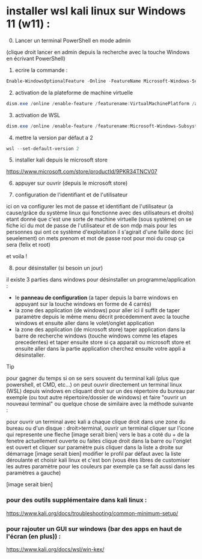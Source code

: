 # installer wsl kali linux sur Windows 11 (w11) :

0. Lancer un terminal PowerShell en mode admin 

(clique droit lancer en admin depuis la recherche avec la touche Windows en écrivant PowerShell)

1. ecrire la commande : 
```powershell
Enable-WindowsOptionalFeature -Online -FeatureName Microsoft-Windows-Subsystem-Linux
```
2. activation de la plateforme de machine virtuelle 
```powershell
dism.exe /online /enable-feature /featurename:VirtualMachinePlatform /all /norestart
```
3. activation de WSL
```powershell
dism.exe /online /enable-feature /featurename:Microsoft-Windows-Subsystem-Linux /all /norestart
```
4. mettre la version par défaut a 2
```powershell
wsl --set-default-version 2
```

5. installer kali depuis le microsoft store 

https://www.microsoft.com/store/productId/9PKR34TNCV07


6. appuyer sur ouvrir (depuis le microsoft store)

7. configuration de l'identifiant et de l'utilisateur

ici on va configurer les mot de passe et identifiant de l'utilisateur 
(a cause/grâce du système linux qui fonctionne avec des utilisateurs et droits)
etant donné que c'est une sorte de machine virtuelle (sous système) 
on se fiche ici du mot de passe de l'utilisateur et de son mdp mais 
pour les personnes qui ont ce système d'exploitation il s'agirait d'une faille
donc (ici seuelement) on mets prenom et mot de passe root 
pour moi du coup ça sera (felix et root)

et voila !

8. pour désinstaller (si besoin un jour)

il existe 3 parties dans windows pour désinstaller un programme/application :

- le __panneau de configuration__ (a taper depuis la barre windows en appuyant sur la touche windows en forme de 4 carrés)
- la zone des application (de windows) pour aller ici il suffit de taper paramètre depuis le même menu décrit précédemment avec la touche windows et ensuite aller dans le volet/onglet application
- la zone des application (de microsoft store) taper application dans la barre de recherche windows (touche windows comme les etapes precedentes) et taper ensuite store si ça apparait ou microsoft store et ensuite aller dans la partie application
cherchez ensuite votre appli a désinstaller.


> [!TIP]
> pour gagner du temps si on se sers souvent du terminal kali (plus que powershell, et CMD, etc...)
> on peut ouvrir directement un terminal linux (WSL) depuis windows en cliquant droit
> sur un des répertoire du bureau par exemple (ou tout autre répertoire/dossier de windows)
> et faire "ouvrir un nouveaui terminal" ou quelque chose de similaire avec la méthode suivante :

pour ouvrir un terminal avec kali a chaque clique droit dans une zone du bureau ou d'un disque :
droit>terminal, ouvrir un terminal cliquer sur l'icone qui represente une fleche [image serait bien] vers le bas
a coté du + de la fenetre actuellement ouverte ou faites clique droit dans la barre ou 
l'onglet est ouvert et cliquer sur paramètre puis cliquer dans la liste a droite sur
démarrage [image serait bien] modifier le profil par défaut avec la liste déroulante
et choisir kali linux et c'est bon (vous êtes libres de customiser les autres paramètre pour les couleurs par exemple ça se fait aussi dans les paramètres a gauche)

[image serait bien]

### pour des outils supplémentaire dans kali linux : 
https://www.kali.org/docs/troubleshooting/common-minimum-setup/
### pour rajouter un GUI sur windows (bar des apps en haut de l'écran (en plus)) :
https://www.kali.org/docs/wsl/win-kex/


<!-- end -->
